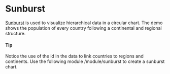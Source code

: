# Sunburst
[Sunburst](https://api.highcharts.com/highcharts/plotOptions.sunburst) is used to visualize hierarchical data in a circular chart.
The demo shows the population of every country following a continental and regional structure.

####  Tip
Notice the use of the id in the data to link countries to regions and continents.
Use the following module /module/sunburst to create a sunburst chart.
